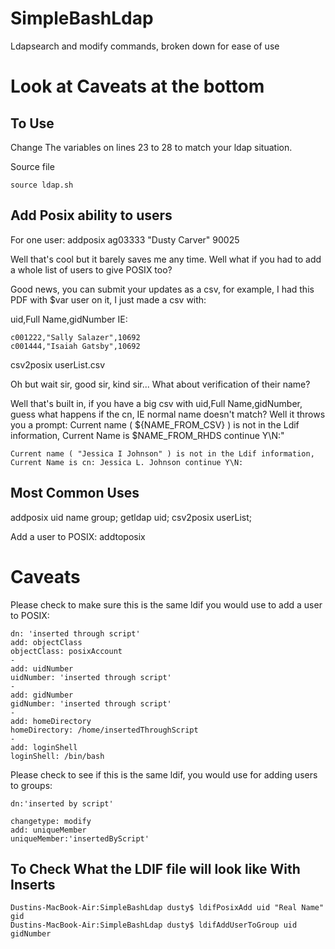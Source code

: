 # SimpleBashLdap
Ldapsearch and modify commands, broken down for ease of use
# Look at Caveats at the bottom
## To Use
Change The variables on lines 23 to 28 to match your ldap situation.

Source file
```
source ldap.sh
```
## Add Posix ability to users

For one user:
addposix ag03333 "Dusty Carver" 90025

Well that's cool but it barely saves me any time. Well what if you had to add a whole list of users to give POSIX too?

Good news, you can submit your updates as a csv, for example, I had this PDF with $var user on it, I just made a csv with:

uid,Full Name,gidNumber
IE:
```
c001222,"Sally Salazer",10692
c001444,"Isaiah Gatsby",10692
```
csv2posix userList.csv

Oh but wait sir, good sir, kind sir... What about verification of their name?


Well that's built in, if you have a big csv with uid,Full Name,gidNumber, guess what happens if the cn, IE normal name doesn't match? Well it throws you a prompt:
Current name ( ${NAME_FROM_CSV} ) is not in the Ldif information, Current Name is $NAME_FROM_RHDS  continue Y\\N:"

```
Current name ( "Jessica I Johnson" ) is not in the Ldif information, Current Name is cn: Jessica L. Johnson continue Y\N:
```

## Most Common Uses
addposix uid name group; getldap uid; csv2posix userList; 

Add a user to POSIX:
addtoposix 

# Caveats

Please check to make sure this is the same ldif you would use to add a user to POSIX:
```
dn: 'inserted through script'
add: objectClass
objectClass: posixAccount
-
add: uidNumber
uidNumber: 'inserted through script'
-
add: gidNumber
gidNumber: 'inserted through script'
-
add: homeDirectory
homeDirectory: /home/insertedThroughScript
-
add: loginShell
loginShell: /bin/bash
```
Please check to see if this is the same ldif, you would use for adding users to groups:
```
dn:'inserted by script'

changetype: modify
add: uniqueMember
uniqueMember:'insertedByScript'
```
## To Check What the LDIF file will look like With Inserts
```
Dustins-MacBook-Air:SimpleBashLdap dusty$ ldifPosixAdd uid "Real Name" gid
Dustins-MacBook-Air:SimpleBashLdap dusty$ ldifAddUserToGroup uid gidNumber
```
